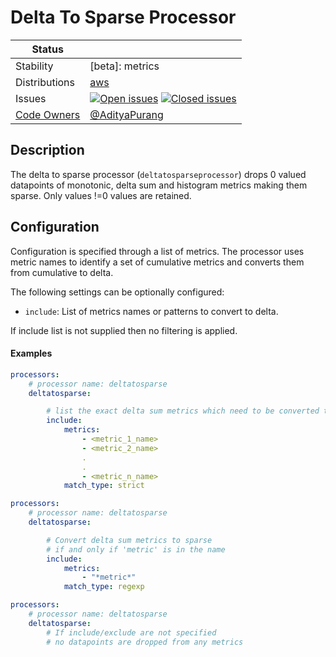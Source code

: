 # Delta To Sparse Processor
<!-- status autogenerated section -->
| Status                                                                                                                           |                                                                                                                                                                                                                                                                                                                                                                                                                                                                                                                                                                                                                                                                                                                                                     |
|----------------------------------------------------------------------------------------------------------------------------------|-----------------------------------------------------------------------------------------------------------------------------------------------------------------------------------------------------------------------------------------------------------------------------------------------------------------------------------------------------------------------------------------------------------------------------------------------------------------------------------------------------------------------------------------------------------------------------------------------------------------------------------------------------------------------------------------------------------------------------------------------------|
| Stability                                                                                                                        | [beta]: metrics                                                                                                                                                                                                                                                                                                                                                                                                                                                                                                                                                                                                                                                                                                                                     |
| Distributions                                                                                                                    | [aws]                                                                                                                                                                                                                                                                                                                                                                                                                                                                                                                                                                                                                                                                                                                                               |
| Issues                                                                                                                           | [![Open issues](https://img.shields.io/github/issues-search/open-telemetry/opentelemetry-collector-contrib?query=is%3Aissue%20is%3Aopen%20label%3Aprocessor%2Fcumulativetodelta%20&label=open&color=orange&logo=opentelemetry)](https://github.com/open-telemetry/opentelemetry-collector-contrib/issues?q=is%3Aopen+is%3Aissue+label%3Aprocessor%2Fcumulativetodelta) [![Closed issues](https://img.shields.io/github/issues-search/open-telemetry/opentelemetry-collector-contrib?query=is%3Aissue%20is%3Aclosed%20label%3Aprocessor%2Fcumulativetodelta%20&label=closed&color=blue&logo=opentelemetry)](https://github.com/open-telemetry/opentelemetry-collector-contrib/issues?q=is%3Aclosed+is%3Aissue+label%3Aprocessor%2Fcumulativetodelta) |
| [Code Owners](https://github.com/open-telemetry/opentelemetry-collector-contrib/blob/main/CONTRIBUTING.md#becoming-a-code-owner) | [@AdityaPurang](https://www.github.com/TylerHelmuth)                                                                                                                                                                                                                                                                                                                                                                                                                                                                                                                                                                                                                                                                                                |

[aws]: https://github.com/aws-observability/aws-otel-collector
[observiq]: https://github.com/observIQ/observiq-otel-collector
[sumo]: https://github.com/SumoLogic/sumologic-otel-collector
<!-- end autogenerated section -->

## Description

The delta to sparse processor (`deltatosparseprocessor`) drops 0 valued datapoints of monotonic, delta sum and histogram metrics making them sparse. Only values !=0 values are retained.

## Configuration

Configuration is specified through a list of metrics. The processor uses metric names to identify a set of cumulative metrics and converts them from cumulative to delta.

The following settings can be optionally configured:

- `include`: List of metrics names or patterns to convert to delta.

If include list is not supplied then no filtering is applied.

#### Examples

```yaml
processors:
    # processor name: deltatosparse
    deltatosparse:

        # list the exact delta sum metrics which need to be converted to sparse 
        include:
            metrics:
                - <metric_1_name>
                - <metric_2_name>
                .
                .
                - <metric_n_name>
            match_type: strict
```

```yaml
processors:
    # processor name: deltatosparse
    deltatosparse:

        # Convert delta sum metrics to sparse 
        # if and only if 'metric' is in the name
        include:
            metrics:
                - "*metric*"
            match_type: regexp
```

```yaml
processors:
    # processor name: deltatosparse
    deltatosparse:
        # If include/exclude are not specified
        # no datapoints are dropped from any metrics
```